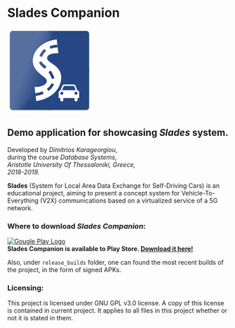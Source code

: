 # **Slades Companion**
![Slades Logo](https://github.com/dkarageo/SladesCompanion/blob/master/app/src/main/res/mipmap-xxxhdpi/ic_launcher_slades.png)

## Demo application for showcasing *Slades* system.

Developed by *Dimitrios Karageorgiou*,\
during the course *Database Systems*,\
*Aristotle University Of Thessaloniki, Greece,*\
*2018-2019.*

**Slades** (System for Local Area Data Exchange for Self-Driving Cars) is an educational project, aiming to present a concept system for Vehicle-To-Everything (V2X) communications based on a virtualized service of a 5G network.

### Where to download *Slades Companion*:

[![Gougle Play Logo](https://play.google.com/intl/en_us/badges/images/badge_new.png)](https://play.google.com/store/apps/details?id=com.dkarageo.sladescompanion) \
**Slades Companion is available to Play Store. [Download it here!](https://play.google.com/store/apps/details?id=com.dkarageo.sladescompanion)**

Also, under `release_builds` folder, one can found the most recent builds of the project, in the form of signed APKs.

### Licensing:

This project is licensed under GNU GPL v3.0 license. A copy of this license is contained in current project. It applies to all files in this project whether or not it is stated in them.
